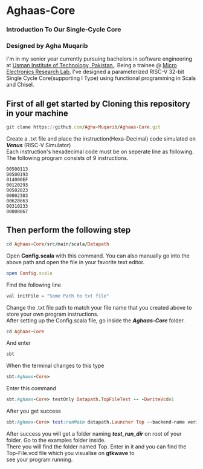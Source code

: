 # Aghaas-Core
### Introduction To Our Single-Cycle Core

### Designed by Agha Muqarib
I'm in my senior year currently pursuing bachelors in software engineering at [Usman Institute of Technology, Pakistan.](https://www.uit.edu/). Being a trainee @ [Micro Electronics Research Lab](https://github.com/merledu), I've designed a parameterized RISC-V 32-bit Single Cycle Core(supporting I Type) using functional programming in Scala and Chisel.

## First of all get started by Cloning this repository in your machine
```ruby
git clone https://github.com/Agha-Muqarib/Aghaas-Core.git
```

Create a .txt file and place the instruction(Hexa-Decimal) code simulated on ***Venus*** (RISC-V Simulator)\
Each instruction's hexadecimal code must be on seperate line as following. The following program consists of 9 instructions.
```
00500113
00500193
014000EF
00120293
00502023
00002303
00628663
00310233
00008067
```
## Then perform the following step
```ruby
cd Aghaas-Core/src/main/scala/Datapath
```
Open **Config.scala** with this command. You can also manually go into the above path and open the file in your favorite text editor.
```ruby
open Config.scala
```
Find the following line
``` python
val initFile = "Some Path to txt file"
```
Change the .txt file path to match your file name that you created above to store your own program instructions.\
After setting up the Config.scala file, go inside the ***Aghaas-Core*** folder.
```ruby
cd Aghaas-Core
```
And enter
```ruby
sbt
```
When the terminal changes to this type
```ruby
sbt:Aghaas-Core>
```
Enter this command
```ruby
sbt:Aghaas-Core> testOnly Datapath.TopFileTest -- -DwriteVcd=1
```
After you get success
```ruby
sbt:Aghaas-Core> test:runMain datapath.Launcher Top --backend-name verilator
```
After success you will get a folder naming ***test_run_dir*** on root of your folder. Go to the examples folder inside.\
There you will find the folder named Top. Enter in it and you can find the Top-File.vcd file which you visualise on **gtkwave** to\
see your program running.


